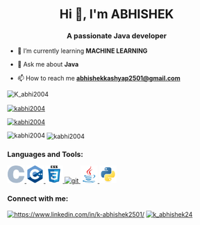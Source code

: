 
<h1 align="center">Hi 👋, I'm ABHISHEK</h1>
<h3 align="center">A passionate Java developer</h3>

- 🌱 I’m currently learning **MACHINE LEARNING**

- 💬 Ask me about **Java**

- 📫 How to reach me **abhishekkashyap2501@gmail.com**


<p align="left"> <img src="https://komarev.com/ghpvc/?username=kabhi2004&label=Profile%20views&style=flat" alt="K_abhi2004" /> </p>

<p>
<a align= "center" href="https://github.com/Tiwarishashwat">
<p><img align="center" src="https://github-readme-streak-stats.herokuapp.com/?user=kabhi2004&" alt="kabhi2004" /></p>
</p>

<p align="left"> <a href="https://github.com/ryo-ma/github-profile-trophy"><img src="https://github-profile-trophy.vercel.app/?username=kabhi2004" alt="kabhi2004" /></a> </p>

<p><img align="left" src="https://github-readme-stats.vercel.app/api/top-langs?username=kabhi2004&show_icons=true&locale=en&layout=compact" alt="kabhi2004" /></p>

<p>&nbsp;<img align="center" src="https://github-readme-stats.vercel.app/api?username=kabhi2004&show_icons=true&locale=en" alt="kabhi2004" /></p>


<h3 align="left">Languages and Tools:</h3>
<p align="left"> <a href="https://www.cprogramming.com/" target="_blank" rel="noreferrer"> <img src="https://raw.githubusercontent.com/devicons/devicon/master/icons/c/c-original.svg" alt="c" width="40" height="40"/> </a> <a href="https://www.w3schools.com/cpp/" target="_blank" rel="noreferrer"> <img src="https://raw.githubusercontent.com/devicons/devicon/master/icons/cplusplus/cplusplus-original.svg" alt="cplusplus" width="40" height="40"/> </a> <a href="https://www.w3schools.com/css/" target="_blank" rel="noreferrer"> <img src="https://raw.githubusercontent.com/devicons/devicon/master/icons/css3/css3-original-wordmark.svg" alt="css3" width="40" height="40"/> </a> <a href="https://git-scm.com/" target="_blank" rel="noreferrer"> <img src="https://www.vectorlogo.zone/logos/git-scm/git-scm-icon.svg" alt="git" width="40" height="40"/> </a> <a href="https://www.java.com" target="_blank" rel="noreferrer"> <img src="https://raw.githubusercontent.com/devicons/devicon/master/icons/java/java-original.svg" alt="java" width="40" height="40"/> </a> <a href="https://www.python.org" target="_blank" rel="noreferrer"> <img src="https://raw.githubusercontent.com/devicons/devicon/master/icons/python/python-original.svg" alt="python" width="40" height="40"/> </a> </p>

<h3 align="left">Connect with me:</h3>
<p align="left">
<a href="https://linkedin.com/in/https://www.linkedin.com/in/k-abhishek2501/" target="blank"><img align="center" src="https://raw.githubusercontent.com/rahuldkjain/github-profile-readme-generator/master/src/images/icons/Social/linked-in-alt.svg" alt="https://www.linkedin.com/in/k-abhishek2501/" height="30" width="40" /></a>
<a href="https://instagram.com/k_abhishek24" target="blank"><img align="center" src="https://raw.githubusercontent.com/rahuldkjain/github-profile-readme-generator/master/src/images/icons/Social/instagram.svg" alt="k_abhishek24" height="30" width="40" /></a>
</p>

